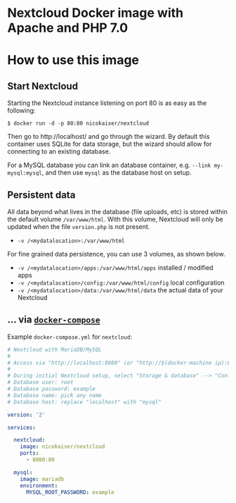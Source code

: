 # Nextcloud Docker image with Apache and PHP 7.0

# How to use this image

## Start Nextcloud

Starting the Nextcloud instance listening on port 80 is as easy as the following:

```console
$ docker run -d -p 80:80 nicokaiser/nextcloud
```

Then go to http://localhost/ and go through the wizard. By default this container uses SQLite for data storage, but the wizard should allow for connecting to an existing database.

For a MySQL database you can link an database container, e.g. `--link my-mysql:mysql`, and then use `mysql` as the database host on setup.

## Persistent data

All data beyond what lives in the database (file uploads, etc) is stored within the default volume `/var/www/html`. With this volume, Nextcloud will only be updated when the file `version.php` is not present.

-   `-v /<mydatalocation>:/var/www/html`

For fine grained data persistence, you can use 3 volumes, as shown below.

-   `-v /<mydatalocation>/apps:/var/www/html/apps` installed / modified apps
-   `-v /<mydatalocation>/config:/var/www/html/config` local configuration
-   `-v /<mydatalocation>/data:/var/www/html/data` the actual data of your Nextcloud

## ... via [`docker-compose`](https://github.com/docker/compose)

Example `docker-compose.yml` for `nextcloud`:

```yaml
# Nextcloud with MariaDB/MySQL
#
# Access via "http://localhost:8080" (or "http://$(docker-machine ip):8080" if using docker-machine)
#
# During initial Nextcloud setup, select "Storage & database" --> "Configure the database" --> "MySQL/MariaDB"
# Database user: root
# Database password: example
# Database name: pick any name
# Database host: replace "localhost" with "mysql"

version: '2'

services:

  nextcloud:
    image: nicokaiser/nextcloud
    ports:
      - 8080:80

  mysql:
    image: mariadb
    environment:
      MYSQL_ROOT_PASSWORD: example
```
